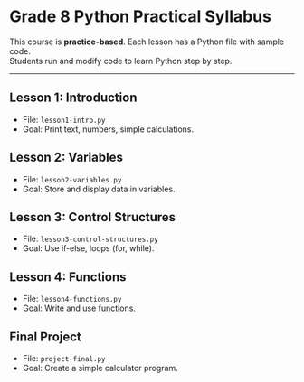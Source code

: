 # Grade 8 Python Practical Syllabus

This course is **practice-based**. Each lesson has a Python file with sample code.  
Students run and modify code to learn Python step by step.

---

## Lesson 1: Introduction
- File: `lesson1-intro.py`
- Goal: Print text, numbers, simple calculations.

## Lesson 2: Variables
- File: `lesson2-variables.py`
- Goal: Store and display data in variables.

## Lesson 3: Control Structures
- File: `lesson3-control-structures.py`
- Goal: Use if-else, loops (for, while).

## Lesson 4: Functions
- File: `lesson4-functions.py`
- Goal: Write and use functions.

## Final Project
- File: `project-final.py`
- Goal: Create a simple calculator program.
